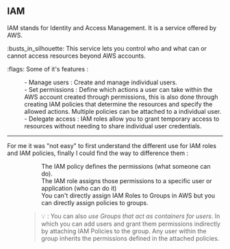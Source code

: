 ## IAM 

IAM stands for Identity and Access Management. It is a service offered by AWS.

<dl>
<dt> :busts_in_silhouette: This service lets you control who and what can or cannot access resources beyond AWS accounts. </dl>
</dt>

<dl>
<dt> :flags: Some of it's features : </dl>
</dl>

<dl>
<dd>- Manage users : Create and manage individual users.</dd>
<dd>- Set permissions : Define which actions a user can take within the AWS account created through permissions, this is also done through creating IAM policies that determine the resources and specify the allowed actions. Multiple policies can be attached to a individual user.</dd>
<dd>- Delegate access : IAM roles allow you to grant temporary access to resources without needing to share individual user credentials.</dd>
</dl>

___
<dl>
<dt> For me it was "not easy" to first understand the different use for IAM roles and IAM policies, finally I could find the way to difference them :</dl>
  <dd>
</dl>

<dl>
<dd>The IAM policy defines the permissions (what someone can do).</dd>
<dd>The IAM role assigns those permissions to a specific user or application (who can do it)</dd>
<dd>You can't directly assign IAM Roles to Groups in AWS but you can directly assign policies to groups.</dd>
</dl>

> 💡 : You can also *use Groups that act as containers for users*. In which you can add users and grant them permissions indirectly by attaching IAM Policies to the group. Any user within the group inherits the permissions defined in the attached policies.

